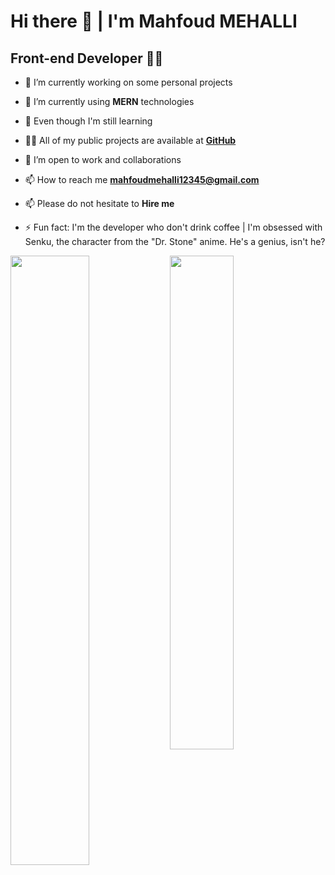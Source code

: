 # Hi there 👋 | I'm Mahfoud MEHALLI

## Front-end Developer 👨‍💻

- 🔭 I’m currently working on some personal projects

- 🌱 I’m currently using **MERN** technologies

- 🌱 Even though I'm still learning

- 👨‍💻 All of my public projects are available at **[GitHub](https://github.com/mahfoud=mehalli?tab=repositories)**

- 👯 I’m open to work and collaborations

- 📫 How to reach me **<mahfoudmehalli12345@gmail.com>**

- 📫 Please do not hesitate to **Hire me**

- ⚡ Fun fact: I'm the developer who don't drink coffee | I'm obsessed with Senku, the character from the "Dr. Stone" anime. He's a genius, isn't he?



<img align="left" width="50%" src="https://github-readme-stats.vercel.app/api?username=mahfoud-mehalli&show_icons=true&theme=highcontrast" />
<img align="left" width="45%" src="https://github-readme-stats.vercel.app/api/top-langs/?username=mahfoud-mehalli&theme=great-gatsby&layout=compact" />

<!--
![Anurag's GitHub stats](https://github-readme-stats.vercel.app/api?username=anuraghazra&show_icons=true&theme=radical)
![Top Langs](https://github-readme-stats.vercel.app/api/top-langs/?username=anuraghazra&layout=compact)
-->
